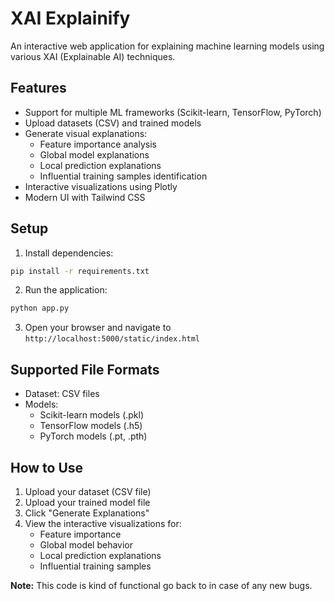 # XAI Explainify

An interactive web application for explaining machine learning models using various XAI (Explainable AI) techniques.

## Features

- Support for multiple ML frameworks (Scikit-learn, TensorFlow, PyTorch)
- Upload datasets (CSV) and trained models
- Generate visual explanations:
  - Feature importance analysis
  - Global model explanations
  - Local prediction explanations
  - Influential training samples identification
- Interactive visualizations using Plotly
- Modern UI with Tailwind CSS

## Setup

1. Install dependencies:
```bash
pip install -r requirements.txt
```

2. Run the application:
```bash
python app.py
```

3. Open your browser and navigate to `http://localhost:5000/static/index.html`

## Supported File Formats

- Dataset: CSV files
- Models: 
  - Scikit-learn models (.pkl)
  - TensorFlow models (.h5)
  - PyTorch models (.pt, .pth)

## How to Use

1. Upload your dataset (CSV file)
2. Upload your trained model file
3. Click "Generate Explanations"
4. View the interactive visualizations for:
   - Feature importance
   - Global model behavior
   - Local prediction explanations
   - Influential training samples

**Note:** This code is kind of functional go back to in case of any new bugs.